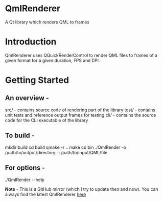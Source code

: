 
# QmlRenderer

A Qt library which renders QML to frames

# Introduction

QmlRenderer uses QQuickRenderControl to render QML files to frames of a given format for a given duration, FPS and DPI. 

# Getting Started

## An overview -

src/ - contains source code of rendering part of the library
test/ - contains unit tests and reference output frames for testing
cli/ - contains the source code for the CLI executable of the library

## To build - 

mkdir build
cd build
qmake -r ..
make 
cd bin
./QmlRender -o /path/to/output/directory -i /path/to/input/QML/file

## For options - 

./QmlRender --help

**Note** - This is a GitHub mirror (which I try to update then and now). You can always find the latest QmlRenderer [here](https://cgit.kde.org/scratch/akhilkgangadharan/QmlRenderer.git/)
